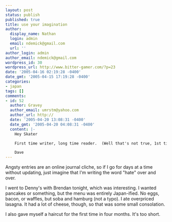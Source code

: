 ```yaml
---
layout: post
status: publish
published: true
title: use your imagination
author:
  display_name: Nathan
  login: admin
  email: ndemick@gmail.com
  url: ''
author_login: admin
author_email: ndemick@gmail.com
wordpress_id: 30
wordpress_url: http://www.bitter-gamer.com/?p=23
date: '2005-04-16 02:19:28 -0400'
date_gmt: '2005-04-15 17:19:28 -0400'
categories:
- japan
tags: []
comments:
- id: 52
  author: Gravey
  author_email: umrstm@yahoo.com
  author_url: http://
  date: '2005-04-20 13:08:31 -0400'
  date_gmt: '2005-04-20 04:08:31 -0400'
  content: |-
    Hey Skater

    First time writer, long time reader.  (Well that's not true, 1st time), although I love the picture of that guy eatting Rahmen who might apparently beat the snot out of you(you probably are safe).  Just thought I would say hi, and give you mad rops(did I use that properly?) for finally giving yourself a haircut (hippy).  Yeah J-Denny's suck, they have no right to serve Tempura, that being said they are still better than American Dennys.

    Dave
---
```

<p>Angsty entries are an online journal cliche, so if I go for days at a time without updating, just imagine that I'm writing the word "hate" over and over.</p>
<p>I went to Denny's with Brendan tonight, which was interesting. I wanted pancakes or something, but the menu was entirely Japan-ified. No eggs, bacon, or waffles, but soba and hamburg (not a typo). I ate overpriced lasagna. It had a lot of cheese, though, so that was some small consolation.</p>
<p>I also gave myself a haircut for the first time in four months. It's too short.</p>
